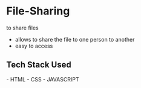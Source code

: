# File-Sharing
to share files
- allows to share the file to one person to another
- easy to access

<h2>Tech Stack Used</h2>
- HTML
- CSS
- JAVASCRIPT

